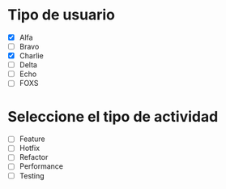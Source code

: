 # Tipo de usuario

- [x] Alfa
- [ ] Bravo
- [x] Charlie
- [ ] Delta
- [ ] Echo
- [ ] FOXS

# Seleccione el tipo de actividad

- [ ] Feature
- [ ] Hotfix
- [ ] Refactor
- [ ] Performance
- [ ] Testing
